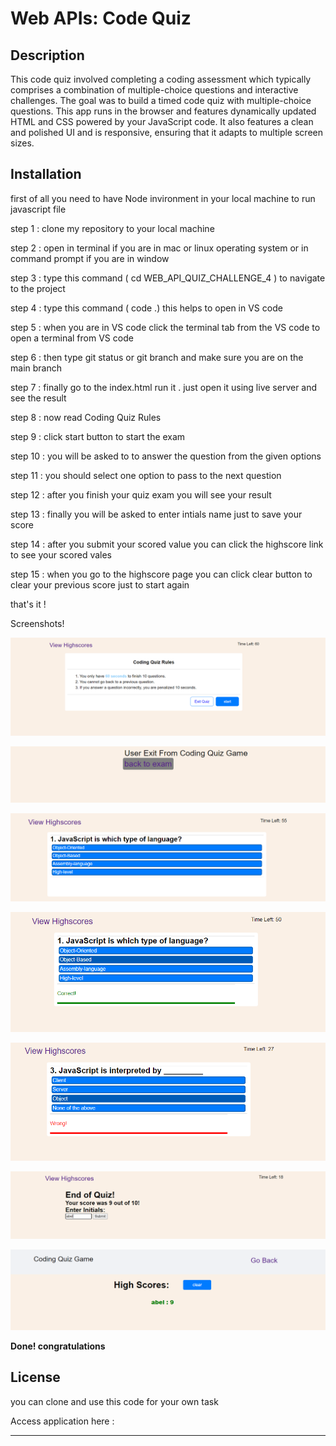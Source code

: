 # Web APIs: Code Quiz

## Description

This code quiz involved completing a coding assessment which typically comprises a combination of multiple-choice questions and interactive challenges. The goal was to build a timed code quiz with multiple-choice questions. This app runs in the browser and features dynamically updated HTML and CSS powered by your JavaScript code. It also features a clean and polished UI and is responsive, ensuring that it adapts to multiple screen sizes.

## Installation

first of all you need to have Node invironment in your local machine to run javascript file

step 1 : clone my repository to your local machine

step 2 :  open in terminal if you are in mac or linux operating system or in command prompt if you are in window

step 3 : type this command  ( cd WEB_API_QUIZ_CHALLENGE_4 ) to navigate to the project

step 4 : type this command ( code .) this helps to open in VS code

step 5 : when you are in VS code click the terminal tab from the VS code to open a terminal from VS code

step 6 : then type git status or git branch and make sure you are on the main branch

step 7 : finally go to the index.html run it . just open it using live server and see the result

step 8 : now read Coding Quiz Rules

step 9 : click start button to start the exam

step 10 : you will be asked to to answer the question from the given options

step 11 : you should select one option  to pass to the next question

step 12 : after you finish your quiz exam you will see your result

step 13 : finally you will be asked to enter intials name just to save your score

step 14 :  after you submit your scored value you can click the highscore link to see your scored vales

step 15 :  when you go to the highscore page you can click clear button to clear your previous score just to start again

that's it !

Screenshots!

![1677959176667](image/README/1677959176667.png)

![1677959221640](image/README/1677959221640.png)

![1677959253072](image/README/1677959253072.png)


![1677960134017](image/README/1677960134017.png)

![1677960176163](image/README/1677960176163.png)

![1677959489406](image/README/1677959489406.png)

![1677959565016](image/README/1677959565016.png)

**Done!  congratulations**

## License

you can clone and use this code for your own task

Access application here :

---
